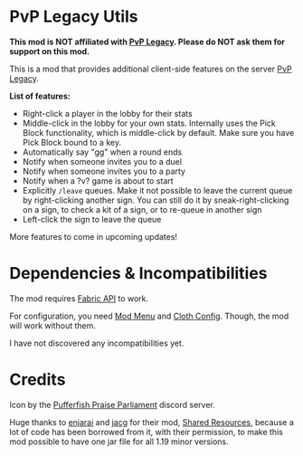 # PvP Legacy Utils

**This mod is NOT affiliated with [PvP Legacy](https://pvplegacy.net). Please do NOT ask them for support on this mod.**

This is a mod that provides additional client-side features on the server [PvP Legacy](https://pvplegacy.net).

**List of features:**
- Right-click a player in the lobby for their stats
- Middle-click in the lobby for your own stats. Internally uses the Pick Block functionality, which is middle-click by default. Make sure you have Pick Block bound to a key.
- Automatically say "gg" when a round ends
- Notify when someone invites you to a duel
- Notify when someone invites you to a party
- Notify when a ?v? game is about to start
- Explicitly `/leave` queues. Make it not possible to leave the current queue by right-clicking another sign. You can still do it by sneak-right-clicking on a sign, to check a kit of a sign, or to re-queue in another sign
- Left-click the sign to leave the queue

More features to come in upcoming updates!

# Dependencies & Incompatibilities
The mod requires [Fabric API](https://modrinth.com/mod/fabric-api) to work.

For configuration, you need [Mod Menu](https://modrinth.com/mod/modmenu) and [Cloth Config](https://modrinth.com/mod/cloth-config). Though, the mod will work without them.

I have not discovered any incompatibilities yet.

# Credits

Icon by the [Pufferfish Praise Parliament](https://discord.gg/5AvEYbNpsd) discord server.

Huge thanks to [enjarai](https://github.com/enjarai) and [jacg](https://github.com/jacg311) for their mod, [Shared Resources](https://github.com/enjarai/shared-resources), because a lot of code has been borrowed from it, with their permission, to make this mod possible to have one jar file for all 1.19 minor versions.
